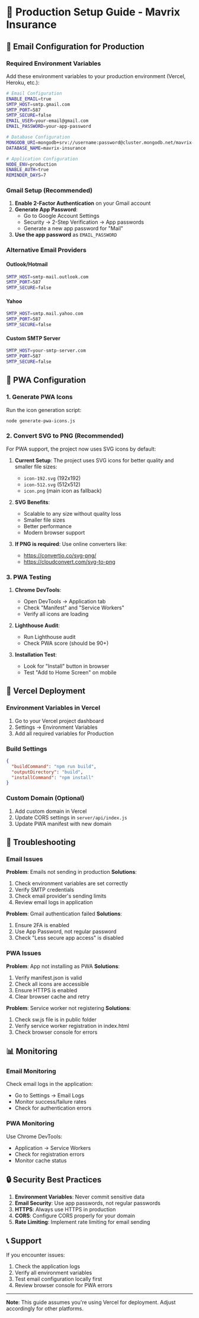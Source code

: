 # 🚀 Production Setup Guide - Mavrix Insurance

## 📧 Email Configuration for Production

### Required Environment Variables

Add these environment variables to your production environment (Vercel, Heroku, etc.):

```bash
# Email Configuration
ENABLE_EMAIL=true
SMTP_HOST=smtp.gmail.com
SMTP_PORT=587
SMTP_SECURE=false
EMAIL_USER=your-email@gmail.com
EMAIL_PASSWORD=your-app-password

# Database Configuration
MONGODB_URI=mongodb+srv://username:password@cluster.mongodb.net/mavrix-insurance
DATABASE_NAME=mavrix-insurance

# Application Configuration
NODE_ENV=production
ENABLE_AUTH=true
REMINDER_DAYS=7
```

### Gmail Setup (Recommended)

1. **Enable 2-Factor Authentication** on your Gmail account
2. **Generate App Password**:
   - Go to Google Account Settings
   - Security → 2-Step Verification → App passwords
   - Generate a new app password for "Mail"
3. **Use the app password** as `EMAIL_PASSWORD`

### Alternative Email Providers

#### Outlook/Hotmail
```bash
SMTP_HOST=smtp-mail.outlook.com
SMTP_PORT=587
SMTP_SECURE=false
```

#### Yahoo
```bash
SMTP_HOST=smtp.mail.yahoo.com
SMTP_PORT=587
SMTP_SECURE=false
```

#### Custom SMTP Server
```bash
SMTP_HOST=your-smtp-server.com
SMTP_PORT=587
SMTP_SECURE=false
```

## 📱 PWA Configuration

### 1. Generate PWA Icons

Run the icon generation script:
```bash
node generate-pwa-icons.js
```

### 2. Convert SVG to PNG (Recommended)

For PWA support, the project now uses SVG icons by default:

1. **Current Setup**: The project uses SVG icons for better quality and smaller file sizes:
   - `icon-192.svg` (192x192)
   - `icon-512.svg` (512x512)
   - `icon.png` (main icon as fallback)

2. **SVG Benefits**:
   - Scalable to any size without quality loss
   - Smaller file sizes
   - Better performance
   - Modern browser support

3. **If PNG is required**: Use online converters like:
   - https://convertio.co/svg-png/
   - https://cloudconvert.com/svg-to-png

### 3. PWA Testing

1. **Chrome DevTools**:
   - Open DevTools → Application tab
   - Check "Manifest" and "Service Workers"
   - Verify all icons are loading

2. **Lighthouse Audit**:
   - Run Lighthouse audit
   - Check PWA score (should be 90+)

3. **Installation Test**:
   - Look for "Install" button in browser
   - Test "Add to Home Screen" on mobile

## 🔧 Vercel Deployment

### Environment Variables in Vercel

1. Go to your Vercel project dashboard
2. Settings → Environment Variables
3. Add all required variables for Production

### Build Settings

```json
{
  "buildCommand": "npm run build",
  "outputDirectory": "build",
  "installCommand": "npm install"
}
```

### Custom Domain (Optional)

1. Add custom domain in Vercel
2. Update CORS settings in `server/api/index.js`
3. Update PWA manifest with new domain

## 🐛 Troubleshooting

### Email Issues

**Problem**: Emails not sending in production
**Solutions**:
1. Check environment variables are set correctly
2. Verify SMTP credentials
3. Check email provider's sending limits
4. Review email logs in application

**Problem**: Gmail authentication failed
**Solutions**:
1. Ensure 2FA is enabled
2. Use App Password, not regular password
3. Check "Less secure app access" is disabled

### PWA Issues

**Problem**: App not installing as PWA
**Solutions**:
1. Verify manifest.json is valid
2. Check all icons are accessible
3. Ensure HTTPS is enabled
4. Clear browser cache and retry

**Problem**: Service worker not registering
**Solutions**:
1. Check sw.js file is in public folder
2. Verify service worker registration in index.html
3. Check browser console for errors

## 📊 Monitoring

### Email Monitoring

Check email logs in the application:
- Go to Settings → Email Logs
- Monitor success/failure rates
- Check for authentication errors

### PWA Monitoring

Use Chrome DevTools:
- Application → Service Workers
- Check for registration errors
- Monitor cache status

## 🔒 Security Best Practices

1. **Environment Variables**: Never commit sensitive data
2. **Email Security**: Use app passwords, not regular passwords
3. **HTTPS**: Always use HTTPS in production
4. **CORS**: Configure CORS properly for your domain
5. **Rate Limiting**: Implement rate limiting for email sending

## 📞 Support

If you encounter issues:

1. Check the application logs
2. Verify all environment variables
3. Test email configuration locally first
4. Review browser console for PWA errors

---

**Note**: This guide assumes you're using Vercel for deployment. Adjust accordingly for other platforms.
